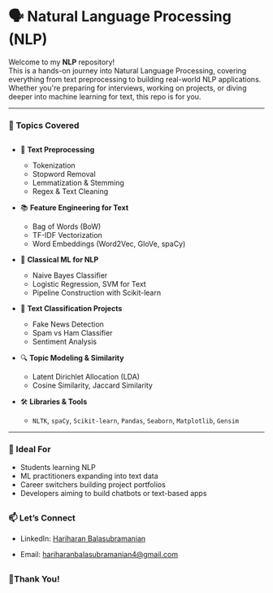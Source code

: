 # 🗣️ Natural Language Processing (NLP)

Welcome to my **NLP** repository!  
This is a hands-on journey into Natural Language Processing, covering everything from text preprocessing to building real-world NLP applications. Whether you're preparing for interviews, working on projects, or diving deeper into machine learning for text, this repo is for you.

---

### 🧠 Topics Covered

##


- 📄 **Text Preprocessing**
  - Tokenization
  - Stopword Removal
  - Lemmatization & Stemming
  - Regex & Text Cleaning

- 📚 **Feature Engineering for Text**
  - Bag of Words (BoW)
  - TF-IDF Vectorization
  - Word Embeddings (Word2Vec, GloVe, spaCy)

- 🤖 **Classical ML for NLP**
  - Naive Bayes Classifier
  - Logistic Regression, SVM for Text
  - Pipeline Construction with Scikit-learn

- 🧪 **Text Classification Projects**
  - Fake News Detection
  - Spam vs Ham Classifier
  - Sentiment Analysis

- 🔍 **Topic Modeling & Similarity**
  - Latent Dirichlet Allocation (LDA)
  - Cosine Similarity, Jaccard Similarity

- 🛠️ **Libraries & Tools**
  - `NLTK`, `spaCy`, `Scikit-learn`, `Pandas`, `Seaborn`, `Matplotlib`, `Gensim`

---

### 🙌 Ideal For

- Students learning NLP
- ML practitioners expanding into text data
- Career switchers building project portfolios
- Developers aiming to build chatbots or text-based apps

##


### 📫 Let’s Connect

- LinkedIn: [Hariharan Balasubramanian](www.linkedin.com/in/hariharan-balasubramanian97)

- Email: hariharanbalasubramanian4@gmail.com

##


### 🙏Thank You!






